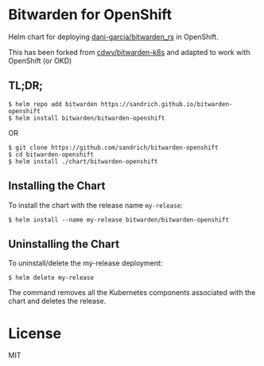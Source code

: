 # Bitwarden for OpenShift
Helm chart for deploying [dani-garcia/bitwarden_rs](https://github.com/dani-garcia/bitwarden_rs) in OpenShift.

This has been forked from [cdwv/bitwarden-k8s](https://github.com/cdwv/bitwarden-k8s) and adapted to work with OpenShift (or OKD)

## TL;DR;

```console
$ helm repo add bitwarden https://sandrich.github.io/bitwarden-openshift
$ helm install bitwarden/bitwarden-openshift
```

OR

```console
$ git clone https://github.com/sandrich/bitwarden-openshift
$ cd bitwarden-openshift
$ helm install ./chart/bitwarden-openshift
```


## Installing the Chart

To install the chart with the release name `my-release`:

```console
$ helm install --name my-release bitwarden/bitwarden-openshift
```

## Uninstalling the Chart

To uninstall/delete the my-release deployment:

```console
$ helm delete my-release
```

The command removes all the Kubernetes components associated with the chart and deletes the release.

# License
MIT
